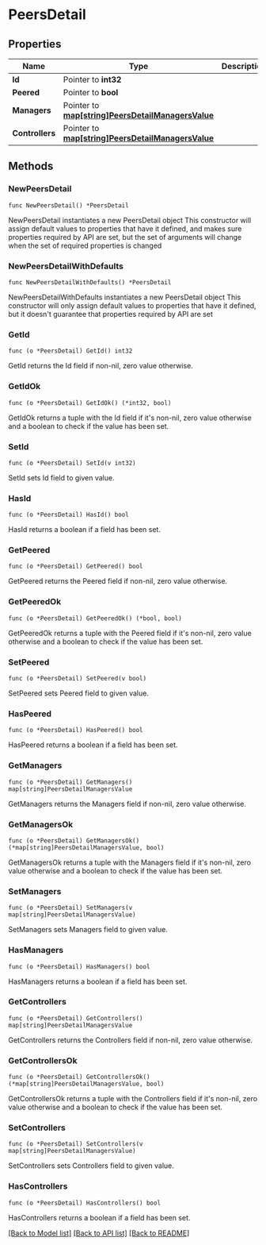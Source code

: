 # PeersDetail

## Properties

Name | Type | Description | Notes
------------ | ------------- | ------------- | -------------
**Id** | Pointer to **int32** |  | [optional] 
**Peered** | Pointer to **bool** |  | [optional] 
**Managers** | Pointer to [**map[string]PeersDetailManagersValue**](PeersDetailManagersValue.md) |  | [optional] 
**Controllers** | Pointer to [**map[string]PeersDetailManagersValue**](PeersDetailManagersValue.md) |  | [optional] 

## Methods

### NewPeersDetail

`func NewPeersDetail() *PeersDetail`

NewPeersDetail instantiates a new PeersDetail object
This constructor will assign default values to properties that have it defined,
and makes sure properties required by API are set, but the set of arguments
will change when the set of required properties is changed

### NewPeersDetailWithDefaults

`func NewPeersDetailWithDefaults() *PeersDetail`

NewPeersDetailWithDefaults instantiates a new PeersDetail object
This constructor will only assign default values to properties that have it defined,
but it doesn't guarantee that properties required by API are set

### GetId

`func (o *PeersDetail) GetId() int32`

GetId returns the Id field if non-nil, zero value otherwise.

### GetIdOk

`func (o *PeersDetail) GetIdOk() (*int32, bool)`

GetIdOk returns a tuple with the Id field if it's non-nil, zero value otherwise
and a boolean to check if the value has been set.

### SetId

`func (o *PeersDetail) SetId(v int32)`

SetId sets Id field to given value.

### HasId

`func (o *PeersDetail) HasId() bool`

HasId returns a boolean if a field has been set.

### GetPeered

`func (o *PeersDetail) GetPeered() bool`

GetPeered returns the Peered field if non-nil, zero value otherwise.

### GetPeeredOk

`func (o *PeersDetail) GetPeeredOk() (*bool, bool)`

GetPeeredOk returns a tuple with the Peered field if it's non-nil, zero value otherwise
and a boolean to check if the value has been set.

### SetPeered

`func (o *PeersDetail) SetPeered(v bool)`

SetPeered sets Peered field to given value.

### HasPeered

`func (o *PeersDetail) HasPeered() bool`

HasPeered returns a boolean if a field has been set.

### GetManagers

`func (o *PeersDetail) GetManagers() map[string]PeersDetailManagersValue`

GetManagers returns the Managers field if non-nil, zero value otherwise.

### GetManagersOk

`func (o *PeersDetail) GetManagersOk() (*map[string]PeersDetailManagersValue, bool)`

GetManagersOk returns a tuple with the Managers field if it's non-nil, zero value otherwise
and a boolean to check if the value has been set.

### SetManagers

`func (o *PeersDetail) SetManagers(v map[string]PeersDetailManagersValue)`

SetManagers sets Managers field to given value.

### HasManagers

`func (o *PeersDetail) HasManagers() bool`

HasManagers returns a boolean if a field has been set.

### GetControllers

`func (o *PeersDetail) GetControllers() map[string]PeersDetailManagersValue`

GetControllers returns the Controllers field if non-nil, zero value otherwise.

### GetControllersOk

`func (o *PeersDetail) GetControllersOk() (*map[string]PeersDetailManagersValue, bool)`

GetControllersOk returns a tuple with the Controllers field if it's non-nil, zero value otherwise
and a boolean to check if the value has been set.

### SetControllers

`func (o *PeersDetail) SetControllers(v map[string]PeersDetailManagersValue)`

SetControllers sets Controllers field to given value.

### HasControllers

`func (o *PeersDetail) HasControllers() bool`

HasControllers returns a boolean if a field has been set.


[[Back to Model list]](../README.md#documentation-for-models) [[Back to API list]](../README.md#documentation-for-api-endpoints) [[Back to README]](../README.md)


